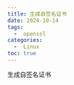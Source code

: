 ```yaml
---
title: 生成自签名证书
date: 2024-10-14
tags:
  -  openssl
categories:
  -  Linux
toc: true
---
```


生成自签名证书

<!-- more -->


